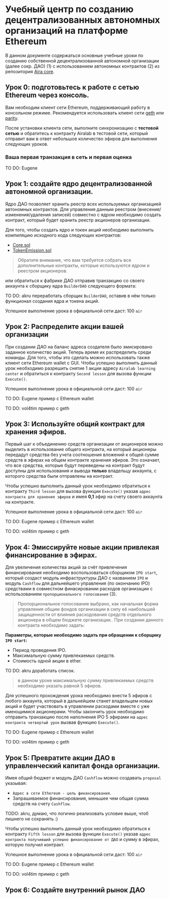# Учебный центр по созданию децентрализованных автономных организаций на платформе Ethereum
В данном документе содержаться основные учебные уроки по созданию собственной децентрализованной автономной организации (далее сокр. ДАО) (1) с использованием автономных контрактов (2) из репозитория [Aira core](https://github.com/airalab/core).

## Урок 0: подготовьтесь к работе с сетью Ethereum через консоль.
Вам необходим клиент сети Ethereum, поддерживающий работу в консольном режиме. Рекомендуется использовать клиент сети [geth](https://github.com/ethereum/go-ethereum#automated-development-builds) или [parity](https://ethcore.io/parity.html).

После установки клиента сети, выполните синхронизацию с **тестовой сетью** и обратитесь к контракту Airalab в тестовой сети, который отправит вам в ответ небольшое количество эфиров для выполнения следующих уроков.

### Ваша первая транзакция в сеть и первая оценка

TO DO: Eugene

## Урок 1: создайте ядро децентрализованной автономной организации.
Ядро ДАО позволяет хранить реестр всех используемых организацией автономных контрактов. Для управления данным реестром (внесения/изменения/удаления записей) совместно с ядром необходимо создать контракт, который будет хранить реестр акционеров организации.

Для того, чтобы создать ядро и токен акций необходимо выполнить компиляцию исходного кода следующих контрактов:

- [Core.sol](https://github.com/airalab/core/blob/master/sol/dao/Core.sol)
- [TokenEmission.sol](https://github.com/airalab/core/blob/master/sol/token/TokenEmission.sol)

> Обратите внимание, что вам требуется собрать все дополнительные контракты, которые используются ядром и реестром акционеров.

или обратиться к фабрике ДАО отправив транзакцию со своего аккаунта к сборщику ядра `BuilderDAO` следующего формата:

TO DO: akru переработать сборщик `BuilderDAO`, оставив в нём только функционал создания ядра и токена акций.

Успешное выполнение урока в официальной сети даст: 100 `air`

## Урок 2: Распределите акции вашей организации
При создании ДАО на баланс адреса создателя было эмисировано заданное количество акций. Теперь время их распределить среди команды. Для того, чтобы это сделать можно использовать также клиент сети Ethereum wallet с GUI. Чтобы успешно выполнить данный урок необходимо разрешить снятие  1 акции адресу `Airalab learning center` и обратиться к контракту `Second lesson` для вызова функции `Execute()`.

Успешное выполнение урока в официальной сети даст: 100 `air`

TO DO: Eugene пример с Ethereum wallet

TO DO: vol4tim пример с geth

## Урок 3: Используйте общий контракт для хранения эфиров.
Первый шаг к объединению средств организации от акционеров можно выделить в использование общего контракта, на который акционеры передадут средства без учета соотношения вложений к общей сумме средств в эфирах на общем контракте хранения эфиров. Это означает, что все средства, которые будут переведены на контракт будут доступны для использования и вывода **только** владельцу аккаунта, с которого средства были отправлены на контракт.

Чтобы успешно выполнить данный урок необходимо обратиться к контракту `Third lesson` для вызова функции `Execute()` указав `адрес контракта для хранения эфиров` и  имея **0,1** эфир на счету своего аккаунта на контракте.

Успешное выполнение урока в официальной сети даст: 100 `air`

TO DO: Eugene пример с Ethereum wallet

TO DO: vol4tim пример с geth

## Урок 4: Эмиссируйте новые акции привлекая финансирование в эфирах.
Для увеличения количества акций за счёт привлечения финансирования необходимо воспользоваться сборщиком `IPO start`, который создаст модуль инфраструктуры ДАО с названием `IPO` и модуль `Cashflow` для дальнейшего управления (по окончанию IPO) средствами  в совместном финасировании расходов организации с использованием `пропорционального голосования` (3).

>Пропорциональное голосование выбрано, как начальная форма управления общим фондов организации в силу её наибольшей защищенности от влияния расходования средств отдельного акционера в общем бюджете организации.. При создании данного контракта необходимо задать:

**Параметры, которые необходимо задать при обращении к сборщику `IPO start`:**

- Период проведения IPO.
- Максимальную сумму привлекаемых средств.
- Стоимость одной акции в ether.

TO DO: akru доработать список.

> в данном уроке максимальную сумму привлекаемых средств необходимо указать равной 5 эфиров.

Для успешного прохождения урока необходимо внести 5 эфиров с любого аккаунта, который в дальнейшем станет владельцем новых акций и будет участвовать в управлении расходами вместе с уже имеющимися акционерами. Чтобы закончить урок необходимо отправить транзакцию после наполнения IPO 5 эфирами на `адрес контракта четвертый урок` вызвав функцию `Execute()`.

TO DO: Eugene пример с Ethereum wallet

TO DO: vol4tim пример с geth

## Урок 5: Превратите акции ДАО в управленческий капитал фонда организации.
Имея общий бюджет и модуль ДАО `Cashflow` можно создавать `proposal` указывая:
- `Адрес в сети Ethereum - цель финансирования`.
- Запрашиваемое финансирования, меньшее чем общая сумма средств на счету `Cashflow`.

TODO: akru, думаю, что логично реализовать условие выше, чтоб лишнего не сохранять :)

Чтобы успешно выполнить данный урок необходимо обратиться к контракту `Fifth lesson` для вызова функции `Execute()` указав `адрес контракта получивший успешно финансирование от ДАО` и  сумму в эфирах, которую получил контракт.

Успешное выполнение урока в официальной сети даст: 100 `air`

TO DO: Eugene пример с Ethereum wallet

TO DO: vol4tim пример с geth

## Урок 6: Создайте внутренний рынок ДАО
